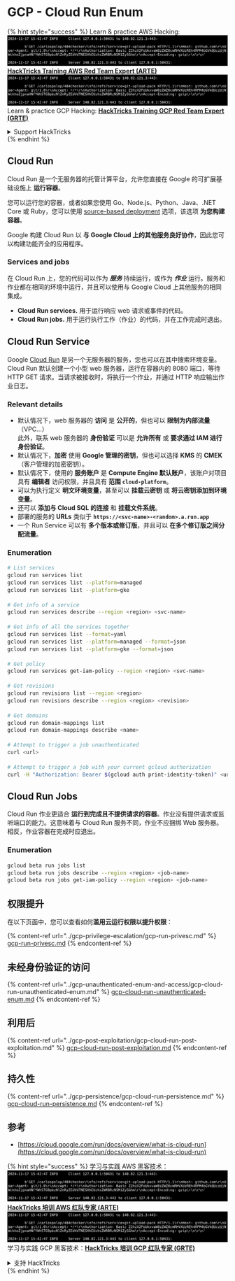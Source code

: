 # GCP - Cloud Run Enum

{% hint style="success" %}
Learn & practice AWS Hacking:<img src="../../../.gitbook/assets/image (1).png" alt="" data-size="line">[**HackTricks Training AWS Red Team Expert (ARTE)**](https://training.hacktricks.xyz/courses/arte)<img src="../../../.gitbook/assets/image (1).png" alt="" data-size="line">\
Learn & practice GCP Hacking: <img src="../../../.gitbook/assets/image (2).png" alt="" data-size="line">[**HackTricks Training GCP Red Team Expert (GRTE)**<img src="../../../.gitbook/assets/image (2).png" alt="" data-size="line">](https://training.hacktricks.xyz/courses/grte)

<details>

<summary>Support HackTricks</summary>

* Check the [**subscription plans**](https://github.com/sponsors/carlospolop)!
* **Join the** 💬 [**Discord group**](https://discord.gg/hRep4RUj7f) or the [**telegram group**](https://t.me/peass) or **follow** us on **Twitter** 🐦 [**@hacktricks\_live**](https://twitter.com/hacktricks\_live)**.**
* **Share hacking tricks by submitting PRs to the** [**HackTricks**](https://github.com/carlospolop/hacktricks) and [**HackTricks Cloud**](https://github.com/carlospolop/hacktricks-cloud) github repos.

</details>
{% endhint %}

## Cloud Run <a href="#reviewing-cloud-run-configurations" id="reviewing-cloud-run-configurations"></a>

Cloud Run 是一个无服务器的托管计算平台，允许您直接在 Google 的可扩展基础设施上 **运行容器**。

您可以运行您的容器，或者如果您使用 Go、Node.js、Python、Java、.NET Core 或 Ruby，您可以使用 [source-based deployment](https://cloud.google.com/run/docs/deploying-source-code) 选项，该选项 **为您构建容器**。

Google 构建 Cloud Run 以 **与 Google Cloud 上的其他服务良好协作**，因此您可以构建功能齐全的应用程序。

### Services and jobs <a href="#services-and-jobs" id="services-and-jobs"></a>

在 Cloud Run 上，您的代码可以作为 _**服务**_ 持续运行，或作为 _**作业**_ 运行。服务和作业都在相同的环境中运行，并且可以使用与 Google Cloud 上其他服务的相同集成。

* **Cloud Run services.** 用于运行响应 web 请求或事件的代码。
* **Cloud Run jobs.** 用于运行执行工作（作业）的代码，并在工作完成时退出。

## Cloud Run Service

Google [Cloud Run](https://cloud.google.com/run) 是另一个无服务器的服务，您也可以在其中搜索环境变量。Cloud Run 默认创建一个小型 web 服务器，运行在容器内的 8080 端口，等待 HTTP GET 请求。当请求被接收时，将执行一个作业，并通过 HTTP 响应输出作业日志。

### Relevant details

* 默认情况下，web 服务器的 **访问** 是 **公开的**，但也可以 **限制为内部流量**（VPC...）\
此外，联系 web 服务器的 **身份验证** 可以是 **允许所有** 或 **要求通过 IAM 进行身份验证**。
* 默认情况下，**加密** 使用 **Google 管理的密钥**，但也可以选择 **KMS** 的 **CMEK**（客户管理的加密密钥）。
* 默认情况下，使用的 **服务账户** 是 **Compute Engine 默认账户**，该账户对项目具有 **编辑者** 访问权限，并且具有 **范围 `cloud-platform`**。
* 可以为执行定义 **明文环境变量**，甚至可以 **挂载云密钥** 或 **将云密钥添加到环境变量**。
* 还可以 **添加与 Cloud SQL 的连接** 和 **挂载文件系统**。
* 部署的服务的 **URLs** 类似于 **`https://<svc-name>-<random>.a.run.app`**
* 一个 Run Service 可以有 **多个版本或修订版**，并且可以 **在多个修订版之间分配流量**。

### Enumeration
```bash
# List services
gcloud run services list
gcloud run services list --platform=managed
gcloud run services list --platform=gke

# Get info of a service
gcloud run services describe --region <region> <svc-name>

# Get info of all the services together
gcloud run services list --format=yaml
gcloud run services list --platform=managed --format=json
gcloud run services list --platform=gke --format=json

# Get policy
gcloud run services get-iam-policy --region <region> <svc-name>

# Get revisions
gcloud run revisions list --region <region>
gcloud run revisions describe --region <region> <revision>

# Get domains
gcloud run domain-mappings list
gcloud run domain-mappings describe <name>

# Attempt to trigger a job unauthenticated
curl <url>

# Attempt to trigger a job with your current gcloud authorization
curl -H "Authorization: Bearer $(gcloud auth print-identity-token)" <url>
```
## Cloud Run Jobs

Cloud Run 作业更适合 **运行到完成且不提供请求的容器**。作业没有提供请求或监听端口的能力。这意味着与 Cloud Run 服务不同，作业不应捆绑 Web 服务器。相反，作业容器在完成时应退出。

### Enumeration
```bash
gcloud beta run jobs list
gcloud beta run jobs describe --region <region> <job-name>
gcloud beta run jobs get-iam-policy --region <region> <job-name>
```
## 权限提升

在以下页面中，您可以查看如何**滥用云运行权限以提升权限**：

{% content-ref url="../gcp-privilege-escalation/gcp-run-privesc.md" %}
[gcp-run-privesc.md](../gcp-privilege-escalation/gcp-run-privesc.md)
{% endcontent-ref %}

## 未经身份验证的访问

{% content-ref url="../gcp-unauthenticated-enum-and-access/gcp-cloud-run-unauthenticated-enum.md" %}
[gcp-cloud-run-unauthenticated-enum.md](../gcp-unauthenticated-enum-and-access/gcp-cloud-run-unauthenticated-enum.md)
{% endcontent-ref %}

## 利用后

{% content-ref url="../gcp-post-exploitation/gcp-cloud-run-post-exploitation.md" %}
[gcp-cloud-run-post-exploitation.md](../gcp-post-exploitation/gcp-cloud-run-post-exploitation.md)
{% endcontent-ref %}

## 持久性

{% content-ref url="../gcp-persistence/gcp-cloud-run-persistence.md" %}
[gcp-cloud-run-persistence.md](../gcp-persistence/gcp-cloud-run-persistence.md)
{% endcontent-ref %}

## 参考

* [https://cloud.google.com/run/docs/overview/what-is-cloud-run](https://cloud.google.com/run/docs/overview/what-is-cloud-run)

{% hint style="success" %}
学习与实践 AWS 黑客技术：<img src="../../../.gitbook/assets/image (1).png" alt="" data-size="line">[**HackTricks 培训 AWS 红队专家 (ARTE)**](https://training.hacktricks.xyz/courses/arte)<img src="../../../.gitbook/assets/image (1).png" alt="" data-size="line">\
学习与实践 GCP 黑客技术：<img src="../../../.gitbook/assets/image (2).png" alt="" data-size="line">[**HackTricks 培训 GCP 红队专家 (GRTE)**<img src="../../../.gitbook/assets/image (2).png" alt="" data-size="line">](https://training.hacktricks.xyz/courses/grte)

<details>

<summary>支持 HackTricks</summary>

* 查看 [**订阅计划**](https://github.com/sponsors/carlospolop)!
* **加入** 💬 [**Discord 群组**](https://discord.gg/hRep4RUj7f) 或 [**电报群组**](https://t.me/peass) 或 **在** **Twitter** 🐦 [**@hacktricks\_live**](https://twitter.com/hacktricks\_live)**上关注我们。**
* **通过向** [**HackTricks**](https://github.com/carlospolop/hacktricks) 和 [**HackTricks Cloud**](https://github.com/carlospolop/hacktricks-cloud) github 仓库提交 PR 来分享黑客技巧。

</details>
{% endhint %}
